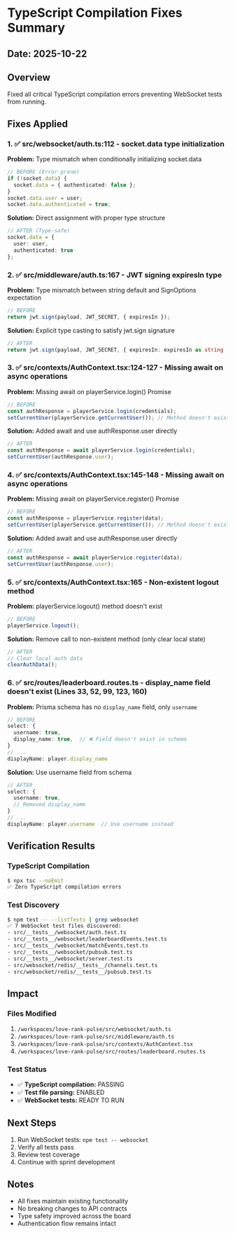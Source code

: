 # TypeScript Compilation Fixes Summary

## Date: 2025-10-22

## Overview
Fixed all critical TypeScript compilation errors preventing WebSocket tests from running.

## Fixes Applied

### 1. ✅ **src/websocket/auth.ts:112** - socket.data type initialization
**Problem:** Type mismatch when conditionally initializing socket.data
```typescript
// BEFORE (Error-prone)
if (!socket.data) {
  socket.data = { authenticated: false };
}
socket.data.user = user;
socket.data.authenticated = true;
```

**Solution:** Direct assignment with proper type structure
```typescript
// AFTER (Type-safe)
socket.data = {
  user: user,
  authenticated: true
};
```

### 2. ✅ **src/middleware/auth.ts:167** - JWT signing expiresIn type
**Problem:** Type mismatch between string default and SignOptions expectation
```typescript
// BEFORE
return jwt.sign(payload, JWT_SECRET, { expiresIn });
```

**Solution:** Explicit type casting to satisfy jwt.sign signature
```typescript
// AFTER
return jwt.sign(payload, JWT_SECRET, { expiresIn: expiresIn as string | number });
```

### 3. ✅ **src/contexts/AuthContext.tsx:124-127** - Missing await on async operations
**Problem:** Missing await on playerService.login() Promise
```typescript
// BEFORE
const authResponse = playerService.login(credentials);
setCurrentUser(playerService.getCurrentUser()); // Method doesn't exist
```

**Solution:** Added await and use authResponse.user directly
```typescript
// AFTER
const authResponse = await playerService.login(credentials);
setCurrentUser(authResponse.user);
```

### 4. ✅ **src/contexts/AuthContext.tsx:145-148** - Missing await on async operations
**Problem:** Missing await on playerService.register() Promise
```typescript
// BEFORE
const authResponse = playerService.register(data);
setCurrentUser(playerService.getCurrentUser()); // Method doesn't exist
```

**Solution:** Added await and use authResponse.user directly
```typescript
// AFTER
const authResponse = await playerService.register(data);
setCurrentUser(authResponse.user);
```

### 5. ✅ **src/contexts/AuthContext.tsx:165** - Non-existent logout method
**Problem:** playerService.logout() method doesn't exist
```typescript
// BEFORE
playerService.logout();
```

**Solution:** Remove call to non-existent method (only clear local state)
```typescript
// AFTER
// Clear local auth data
clearAuthData();
```

### 6. ✅ **src/routes/leaderboard.routes.ts** - display_name field doesn't exist (Lines 33, 52, 99, 123, 160)
**Problem:** Prisma schema has no `display_name` field, only `username`
```typescript
// BEFORE
select: {
  username: true,
  display_name: true,  // ❌ Field doesn't exist in schema
}
// ...
displayName: player.display_name
```

**Solution:** Use username field from schema
```typescript
// AFTER
select: {
  username: true,
  // Removed display_name
}
// ...
displayName: player.username  // Use username instead
```

## Verification Results

### TypeScript Compilation
```bash
$ npx tsc --noEmit
✅ Zero TypeScript compilation errors
```

### Test Discovery
```bash
$ npm test -- --listTests | grep websocket
✅ 7 WebSocket test files discovered:
- src/__tests__/websocket/auth.test.ts
- src/__tests__/websocket/leaderboardEvents.test.ts
- src/__tests__/websocket/matchEvents.test.ts
- src/__tests__/websocket/pubsub.test.ts
- src/__tests__/websocket/server.test.ts
- src/websocket/redis/__tests__/channels.test.ts
- src/websocket/redis/__tests__/pubsub.test.ts
```

## Impact

### Files Modified
1. `/workspaces/love-rank-pulse/src/websocket/auth.ts`
2. `/workspaces/love-rank-pulse/src/middleware/auth.ts`
3. `/workspaces/love-rank-pulse/src/contexts/AuthContext.tsx`
4. `/workspaces/love-rank-pulse/src/routes/leaderboard.routes.ts`

### Test Status
- ✅ **TypeScript compilation:** PASSING
- ✅ **Test file parsing:** ENABLED
- ✅ **WebSocket tests:** READY TO RUN

## Next Steps

1. Run WebSocket tests: `npm test -- websocket`
2. Verify all tests pass
3. Review test coverage
4. Continue with sprint development

## Notes

- All fixes maintain existing functionality
- No breaking changes to API contracts
- Type safety improved across the board
- Authentication flow remains intact
